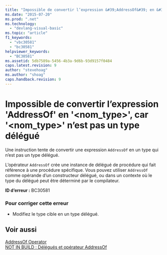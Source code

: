 ```yaml
---
title: "Impossible de convertir l’expression &#39;AddressOf&#39; en &#39;&lt;nom_type&gt;&#39;, car &#39;&lt;nom_type&gt;&#39; n’est pas un type d&#233;l&#233;gu&#233; | Microsoft Docs"
ms.date: "2015-07-20"
ms.prod: ".net"
ms.technology: 
  - "devlang-visual-basic"
ms.topic: "article"
f1_keywords: 
  - "vbc30581"
  - "bc30581"
helpviewer_keywords: 
  - "BC30581"
ms.assetid: 5db7589a-5456-4b3a-9d6b-93d9157f0484
caps.latest.revision: 9
author: "stevehoag"
ms.author: "shoag"
caps.handback.revision: 9
---
```

# Impossible de convertir l’expression &#39;AddressOf&#39; en &#39;&lt;nom_type&gt;&#39;, car &#39;&lt;nom_type&gt;&#39; n’est pas un type d&#233;l&#233;gu&#233;
Une instruction tente de convertir une expression `AddressOf` en un type qui n’est pas un type délégué.  
  
 L’opérateur `AddressOf` crée une instance de délégué de procédure qui fait référence à une procédure spécifique. Vous pouvez utiliser `AddressOf` comme opérande d’un constructeur délégué, ou dans un contexte où le type du délégué peut être déterminé par le compilateur.  
  
 **ID d’erreur :** BC30581  
  
### Pour corriger cette erreur  
  
-   Modifiez le type cible en un type délégué.  
  
## Voir aussi  
 [AddressOf Operator](../../visual-basic/language-reference/operators/addressof-operator.md)   
 [NOT IN BUILD : Délégués et opérateur AddressOf](http://msdn.microsoft.com/fr-fr/7b2ed932-8598-4355-b2f7-5cedb23ee86f)